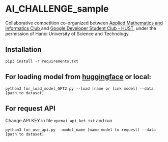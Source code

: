 # AI_CHALLENGE_sample
Collaborative competition co-organized between [Applied Mathematics and Informatics Club ](https://www.facebook.com/AMIC.HUST) and [Google Developer Student Club - HUST](https://www.facebook.com/gdsc.hust), under the permission of Hanoi University of Science and Technology.

## Installation
```
pip3 install -r requirements.txt
```

## For loading model from [huggingface](https://huggingface.co/) or local:
```
python3 for_load_model_GPT2.py --load [name or link model] --data [path to dataset]
```

## For request API
Change API KEY in file `openai_api_ket.txt` and run
```
python3 for_use_api.py --model_name [name model to request] --data [path to dataset]
```